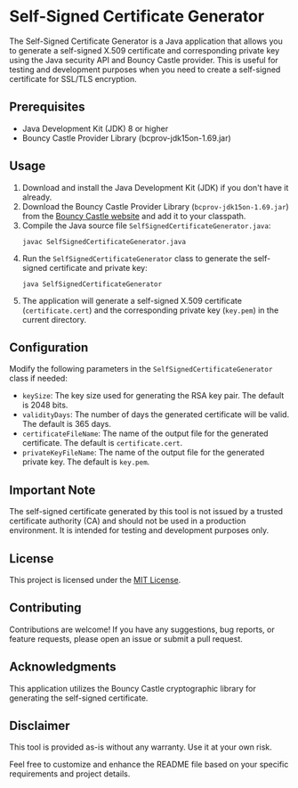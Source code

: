 # Self-Signed Certificate Generator

The Self-Signed Certificate Generator is a Java application that allows you to generate a self-signed X.509 certificate and corresponding private key using the Java security API and Bouncy Castle provider. This is useful for testing and development purposes when you need to create a self-signed certificate for SSL/TLS encryption.

## Prerequisites

- Java Development Kit (JDK) 8 or higher
- Bouncy Castle Provider Library (bcprov-jdk15on-1.69.jar)

## Usage

1. Download and install the Java Development Kit (JDK) if you don't have it already.
2. Download the Bouncy Castle Provider Library (`bcprov-jdk15on-1.69.jar`) from the [Bouncy Castle website](https://www.bouncycastle.org/latest_releases.html) and add it to your classpath.
3. Compile the Java source file `SelfSignedCertificateGenerator.java`:
   ```shell
   javac SelfSignedCertificateGenerator.java
   ```
4. Run the `SelfSignedCertificateGenerator` class to generate the self-signed certificate and private key:
   ```shell
   java SelfSignedCertificateGenerator
   ```
5. The application will generate a self-signed X.509 certificate (`certificate.cert`) and the corresponding private key (`key.pem`) in the current directory.

## Configuration

Modify the following parameters in the `SelfSignedCertificateGenerator` class if needed:

- `keySize`: The key size used for generating the RSA key pair. The default is 2048 bits.
- `validityDays`: The number of days the generated certificate will be valid. The default is 365 days.
- `certificateFileName`: The name of the output file for the generated certificate. The default is `certificate.cert`.
- `privateKeyFileName`: The name of the output file for the generated private key. The default is `key.pem`.

## Important Note

The self-signed certificate generated by this tool is not issued by a trusted certificate authority (CA) and should not be used in a production environment. It is intended for testing and development purposes only.

## License

This project is licensed under the [MIT License](LICENSE).

## Contributing

Contributions are welcome! If you have any suggestions, bug reports, or feature requests, please open an issue or submit a pull request.

## Acknowledgments

This application utilizes the Bouncy Castle cryptographic library for generating the self-signed certificate.

## Disclaimer

This tool is provided as-is without any warranty. Use it at your own risk.

Feel free to customize and enhance the README file based on your specific requirements and project details.
